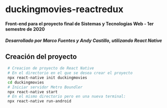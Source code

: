 # duckingmovies-reactredux
<h4> Front-end para el proyecto final de Sistemas y Tecnologías Web - 1er semestre de 2020 </h4>
<h5>Desarrollado por Marco Fuentes y Andy Castillo, utilizando React Native</h5>

## Creación del proyecto
```bash
 # Creacion de proyecto de React Native
 # En el directorio en el que se desea crear el proyecto
 npx react-native init duckingmovies
 cd duckingmovies
 # Iniciar servidor Metro Boundler
 npx react-native start
 # En el mismo directorio pero en una nueva terminal:
 npx react-native run-android
```

